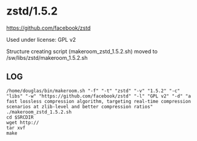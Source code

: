 zstd/1.5.2
========================

<https://github.com/facebook/zstd>

Used under license:
GPL v2


Structure creating script (makeroom_zstd_1.5.2.sh) moved to /sw/libs/zstd/makeroom_1.5.2.sh

LOG
---

    /home/douglas/bin/makeroom.sh "-f" "-t" "zstd" "-v" "1.5.2" "-c" "libs" "-w" "https://github.com/facebook/zstd" "-l" "GPL v2" "-d" "a fast lossless compression algorithm, targeting real-time compression scenarios at zlib-level and better compression ratios"
    ./makeroom_zstd_1.5.2.sh
    cd $SRCDIR
    wget http://
    tar xvf 
    make

